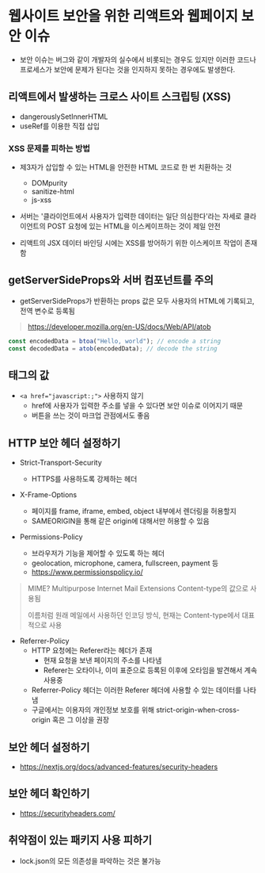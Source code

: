 # 웹사이트 보안을 위한 리액트와 웹페이지 보안 이슈

- 보안 이슈는 버그와 같이 개발자의 실수에서 비롯되는 경우도 있지만 이러한 코드나 프로세스가 보안에 문제가 된다는 것을 인지하지 못하는 경우에도 발생한다.

## 리액트에서 발생하는 크로스 사이트 스크립팅 (XSS)

- dangerouslySetInnerHTML
- useRef를 이용한 직접 삽입

### XSS 문제를 피하는 방법

- 제3자가 삽입할 수 있는 HTML을 안전한 HTML 코드로 한 번 치환하는 것

  - DOMpurity
  - sanitize-html
  - js-xss

- 서버는 '클라이언트에서 사용자가 입력한 데이터는 일단 의심한다'라는 자세로 클라이언트의 POST 요청에 있는 HTML을 이스케이프하는 것이 제일 안전

- 리액트의 JSX 데이터 바인딩 시에는 XSS를 방어하기 위한 이스케이프 작업이 존재함

## getServerSideProps와 서버 컴포넌트를 주의

- getServerSideProps가 반환하는 props 값은 모두 사용자의 HTML에 기록되고, 전역 변수로 등록됨

> https://developer.mozilla.org/en-US/docs/Web/API/atob

```js
const encodedData = btoa("Hello, world"); // encode a string
const decodedData = atob(encodedData); // decode the string
```

## <a> 태그의 값

- `<a href="javascript:;">` 사용하지 않기
  - href에 사용자가 입력한 주소를 넣을 수 있다면 보안 이슈로 이어지기 때문
  - 버튼을 쓰는 것이 마크업 관점에서도 좋음

## HTTP 보안 헤더 설정하기

- Strict-Transport-Security

  - HTTPS를 사용하도록 강제하는 헤더

- X-Frame-Options

  - 페이지를 frame, iframe, embed, object 내부에서 렌더링을 허용할지
  - SAMEORIGIN을 통해 같은 origin에 대해서만 허용할 수 있음

- Permissions-Policy
  - 브라우저가 기능을 제어할 수 있도록 하는 헤더
  - geolocation, microphone, camera, fullscreen, payment 등
  - https://www.permissionspolicy.io/

> MIME?
> Multipurpose Internet Mail Extensions
> Content-type의 값으로 사용됨
>
> 이름처럼 원래 메일에서 사용하던 인코딩 방식, 현재는 Content-type에서 대표적으로 사용

- Referrer-Policy
  - HTTP 요청에는 Referer라는 헤더가 존재
    - 현재 요청을 보낸 페이지의 주소를 나타냄
    - Referer는 오타이나, 이미 표준으로 등록된 이후에 오타임을 발견해서 계속 사용중
  - Referrer-Policy 헤더는 이러한 Referer 헤더에 사용할 수 있는 데이터를 나타냄
  - 구글에서는 이용자의 개인정보 보호를 위해 strict-origin-when-cross-origin 혹은 그 이상을 권장

## 보안 헤더 설정하기

- https://nextjs.org/docs/advanced-features/security-headers

## 보안 헤더 확인하기

- https://securityheaders.com/

## 취약점이 있는 패키지 사용 피하기

- lock.json의 모든 의존성을 파악하는 것은 불가능

